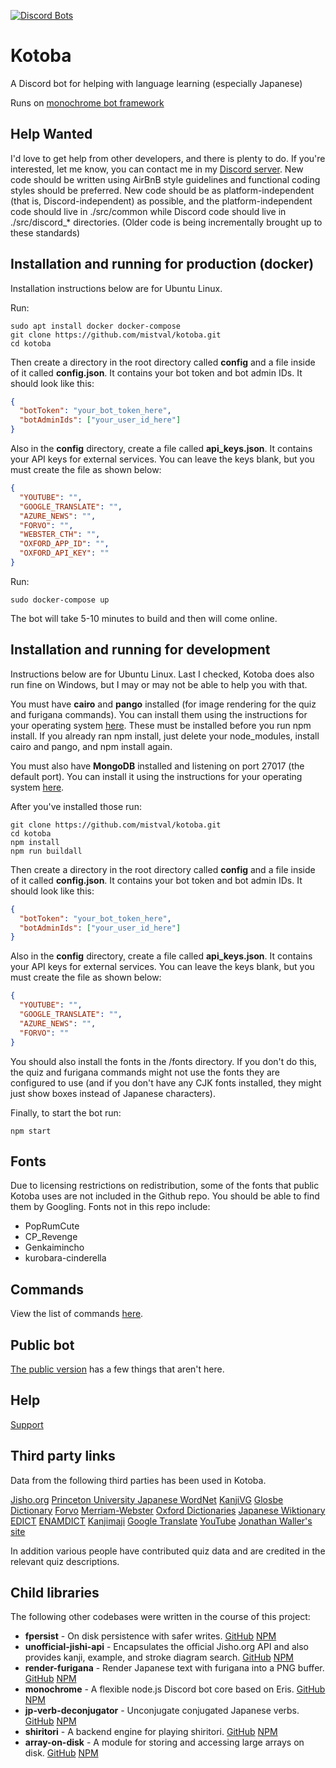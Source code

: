 [![Discord Bots](https://discordbots.org/api/widget/251239170058616833.png)](https://discordbots.org/bot/251239170058616833)

# Kotoba

A Discord bot for helping with language learning (especially Japanese)

Runs on [monochrome bot framework](https://github.com/mistval/monochrome)

## Help Wanted

I'd love to get help from other developers, and there is plenty to do. If you're interested, let me know, you can contact me in my [Discord server](https://discord.gg/f4Gkqku). New code should be written using AirBnB style guidelines and functional coding styles should be preferred. New code should be as platform-independent (that is, Discord-independent) as possible, and the platform-independent code should live in ./src/common while Discord code should live in ./src/discord_* directories. (Older code is being incrementally brought up to these standards)

## Installation and running for production (docker)

Installation instructions below are for Ubuntu Linux.

Run:

```
sudo apt install docker docker-compose
git clone https://github.com/mistval/kotoba.git
cd kotoba
```

Then create a directory in the root directory called **config** and a file inside of it called **config.json**. It contains your bot token and bot admin IDs. It should look like this:

```json
{
  "botToken": "your_bot_token_here",
  "botAdminIds": ["your_user_id_here"]
}
```

Also in the **config** directory, create a file called **api_keys.json**. It contains your API keys for external services. You can leave the keys blank, but you must create the file as shown below:

```json
{
  "YOUTUBE": "",
  "GOOGLE_TRANSLATE": "",
  "AZURE_NEWS": "",
  "FORVO": "",
  "WEBSTER_CTH": "",
  "OXFORD_APP_ID": "",
  "OXFORD_API_KEY": ""
}
```

Run:

```
sudo docker-compose up
```

The bot will take 5-10 minutes to build and then will come online.

## Installation and running for development

Instructions below are for Ubuntu Linux. Last I checked, Kotoba does also run fine on Windows, but I may or may not be able to help you with that.

You must have **cairo** and **pango** installed (for image rendering for the quiz and furigana commands). You can install them using the instructions for your operating system [here](https://github.com/Automattic/node-canvas/wiki/_pages). These must be installed before you run npm install. If you already ran npm install, just delete your node_modules, install cairo and pango, and npm install again.

You must also have **MongoDB** installed and listening on port 27017 (the default port). You can install it using the instructions for your operating system [here](https://docs.mongodb.com/manual/installation/).

After you've installed those run:

```
git clone https://github.com/mistval/kotoba.git
cd kotoba
npm install
npm run buildall
```

Then create a directory in the root directory called **config** and a file inside of it called **config.json**. It contains your bot token and bot admin IDs. It should look like this:

```json
{
  "botToken": "your_bot_token_here",
  "botAdminIds": ["your_user_id_here"]
}
```

Also in the **config** directory, create a file called **api_keys.json**. It contains your API keys for external services. You can leave the keys blank, but you must create the file as shown below:

```json
{
  "YOUTUBE": "",
  "GOOGLE_TRANSLATE": "",
  "AZURE_NEWS": "",
  "FORVO": ""
}
```

You should also install the fonts in the /fonts directory. If you don't do this, the quiz and furigana commands might not use the fonts they are configured to use (and if you don't have any CJK fonts installed, they might just show boxes instead of Japanese characters).

Finally, to start the bot run:

```
npm start
```

## Fonts

Due to licensing restrictions on redistribution, some of the fonts that public Kotoba uses are not included in the Github repo. You should be able to find them by Googling. Fonts not in this repo include:

* PopRumCute
* CP_Revenge
* Genkaimincho
* kurobara-cinderella

## Commands

View the list of commands [here](http://kotobaweb.com/bot).

## Public bot

[The public version](https://discordapp.com/oauth2/authorize?client_id=251239170058616833&scope=bot) has a few things that aren't here.

## Help

[Support](https://discord.gg/f4Gkqku)

## Third party links

Data from the following third parties has been used in Kotoba.

[Jisho.org](https://jisho.org/about)
[Princeton University Japanese WordNet](http://compling.hss.ntu.edu.sg/wnja/index.en.html)
[KanjiVG](http://kanjivg.tagaini.net/)
[Glosbe Dictionary](https://glosbe.com/)
[Forvo](https://forvo.com/)
[Merriam-Webster](https://www.merriam-webster.com)
[Oxford Dictionaries](https://www.oxforddictionaries.com/)
[Japanese Wiktionary](https://ja.wiktionary.org)
[EDICT](http://www.edrdg.org/jmdict/edict.html)
[ENAMDICT](https://www.edrdg.org/enamdict/enamdict_doc.html)
[Kanjimaji](https://github.com/maurimo/kanimaji)
[Google Translate](https://translate.google.com/)
[YouTube](https://www.youtube.com/)
[Jonathan Waller's site](http://www.tanos.co.uk/)

In addition various people have contributed quiz data and are credited in the relevant quiz descriptions.

## Child libraries

The following other codebases were written in the course of this project:

* **fpersist** - On disk persistence with safer writes. [GitHub](https://github.com/mistval/fpersist) [NPM](https://www.npmjs.com/package/fpersist)
* **unofficial-jishi-api** - Encapsulates the official Jisho.org API and also provides kanji, example, and stroke diagram search. [GitHub](https://github.com/mistval/unofficial-jisho-api) [NPM](https://www.npmjs.com/package/unofficial-jisho-api)
* **render-furigana** - Render Japanese text with furigana into a PNG buffer. [GitHub](https://github.com/mistval/render-furigana) [NPM](https://www.npmjs.com/package/render-furigana)
* **monochrome** - A flexible node.js Discord bot core based on Eris. [GitHub](https://github.com/mistval/monochrome) [NPM](https://www.npmjs.com/package/monochrome)
* **jp-verb-deconjugator** - Unconjugate conjugated Japanese verbs. [GitHub](https://github.com/mistval/jp-verb-deconjugator) [NPM](https://www.npmjs.com/package/jp-verbs)
* **shiritori** - A backend engine for playing shiritori. [GitHub](https://github.com/mistval/shiritori) [NPM](https://www.npmjs.com/package/shiritori)
* **array-on-disk** - A module for storing and accessing large arrays on disk. [GitHub](https://github.com/mistval/array-on-disk) [NPM](https://www.npmjs.com/package/disk-array)
